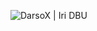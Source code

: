 ![DarsoX | Iri DBU](https://github-readme-stats.vercel.app/api?username=DarsoX&show_icons=true&theme=blue-green)
